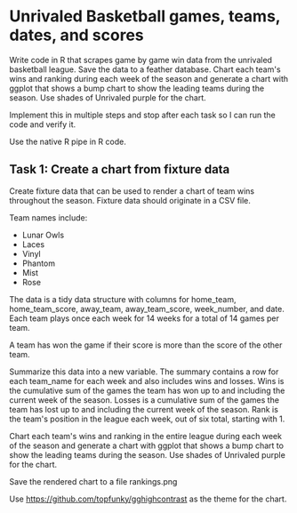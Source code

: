 # Unrivaled Basketball games, teams, dates, and scores

Write code in R that scrapes game by game win data from the unrivaled basketball league. Save the data to a feather database. Chart each team's wins and ranking during each week of the season and generate a chart with ggplot that shows a bump chart to show the leading teams during the season. Use shades of Unrivaled purple for the chart.

Implement this in multiple steps and stop after each task so I can run the code and verify it.

Use the native R pipe in R code.

## Task 1: Create a chart from fixture data

Create fixture data that can be used to render a chart of team wins throughout the season. Fixture data should originate in a CSV file.

Team names include:

- Lunar Owls
- Laces
- Vinyl
- Phantom
- Mist
- Rose

The data is a tidy data structure with columns for home_team, home_team_score, away_team, away_team_score, week_number, and date. Each team plays once each week for 14 weeks for a total of 14 games per team.

A team has won the game if their score is more than the score of the other team.

Summarize this data into a new variable. The summary contains a row for each team_name for each week and also includes wins and losses. Wins is the cumulative sum of the games the team has won up to and including the current week of the season. Losses is a cumulative sum of the games the team has lost up to and including the current week of the season. Rank is the team's position in the league each week, out of six total, starting with 1.

Chart each team's wins and ranking in the entire league during each week of the season and generate a chart with ggplot that shows a bump chart to show the leading teams during the season. Use shades of Unrivaled purple for the chart.

Save the rendered chart to a file rankings.png

Use https://github.com/topfunky/gghighcontrast as the theme for the chart.
